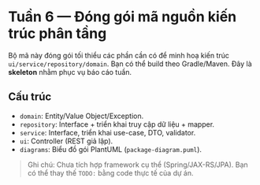 # Tuần 6 — Đóng gói mã nguồn kiến trúc phân tầng

Bộ mã này đóng gói tối thiểu các phần cần có để minh hoạ kiến trúc `ui/service/repository/domain`.
Bạn có thể build theo Gradle/Maven. Đây là **skeleton** nhằm phục vụ báo cáo tuần.

## Cấu trúc
- `domain`: Entity/Value Object/Exception.
- `repository`: Interface + triển khai truy cập dữ liệu + mapper.
- `service`: Interface, triển khai use-case, DTO, validator.
- `ui`: Controller (REST giả lập).
- `diagrams`: Biểu đồ gói PlantUML (`package-diagram.puml`).

> Ghi chú: Chưa tích hợp framework cụ thể (Spring/JAX-RS/JPA). Bạn có thể thay thế `TODO:` bằng code thực tế của dự án.
